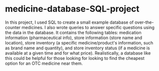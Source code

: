 # medicine-database-SQL-project
In this project, I used SQL to create a small example database of over-the-counter medicines. I also wrote queries to answer specific questions using the data in the database. It contains the following tables: medication information (pharmaceutical info), store information (store name and location), store inventory (a specific medicine/product's information, such as brand name and quantity), and store inventory status (if a medicine is available at a given time and for what price). Realistically, a database like this could be helpful for those looking for looking to find the cheapest option for an OTC medicine near them.
